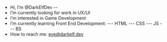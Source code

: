 - Hi, I’m @DarkElfDev
--
- I’m currently looking for work in UX/UI
- I’m interested in Game Development
- I’m currently learning Front End Development:
--- HTML
--- CSS
--- JS
--- BS
- How to reach me: eve@darkelf.dev
